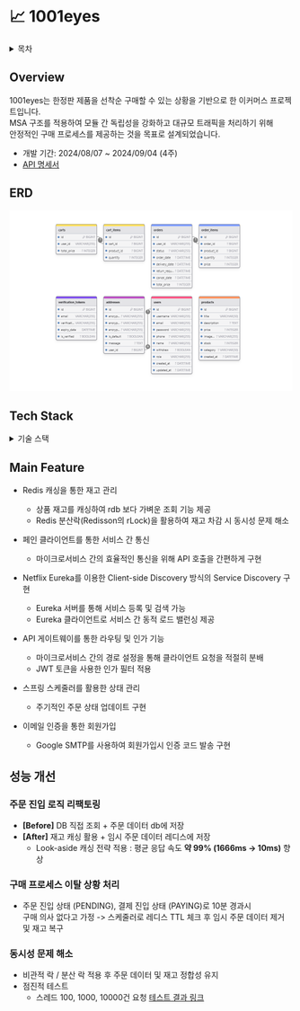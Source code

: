 # 📈 1001eyes

<details>
<summary>목차</summary>

- [Overview](#Overview)
- [ERD](#ERD)
- [Tech Stack](#Tech-Stack)
- [Main Feature](#Main-Feature)
- [성능 개선](#성능-개선)

[//]: # (- [Trouble Shooting]&#40;#Trouble-Shooting&#41;)

</details>


## Overview

1001eyes는 한정판 제품을 선착순 구매할 수 있는 상황을 기반으로 한 이커머스 프로젝트입니다. <br>
MSA 구조를 적용하여 모듈 간 독립성을 강화하고 대규모 트래픽을 처리하기 위해 <br>
안정적인 구매 프로세스를 제공하는 것을 목표로 설계되었습니다.


- 개발 기간: 2024/08/07 ~ 2024/09/04 (4주)
- [API 명세서](https://documenter.getpostman.com/view/33051866/2sA3s7ho4p)

## ERD
![img.png](etc/image/erd.png)

## Tech Stack
<details>
<summary>기술 스택</summary>
  
| **Tech**       | **Usage**                  |
|----------------|----------------------------|
| **Language**   | Java 21                    |
| **Framework**  | Spring Boot 3.3.2          |
| **Build**      | Gradle                     |
| **Database**   | MySQL 8.0.30               |
| **ORM**        | Spring Data JPA            |
| **Cache**      | Redis (Redisson 3.21.0)    |
| **Cloud**      | Spring Cloud 2023.0.3      |
| **Service Discovery** | Spring Eureka       |
| **API Gateway**| Spring Cloud Gateway 4.1.5 |
| **Library**    | Feign Client               |
| **Library**    | JJWT (0.11.5)              |
| **Library**    | Spring Boot Mail (3.1.2)   |
| **Load Testing** | JMeter                   |
| **DevOps**     | Docker (25.0.3)            |

</details>


## Main Feature

- Redis 캐싱을 통한 재고 관리
  - 상품 재고를 캐싱하여 rdb 보다 가벼운 조회 기능 제공 
  - Redis 분산락(Redisson의 rLock)을 활용하여 재고 차감 시 동시성 문제 해소


- 페인 클라이언트를 통한 서비스 간 통신
  - 마이크로서비스 간의 효율적인 통신을 위해 API 호출을 간편하게 구현


- Netflix Eureka를 이용한 Client-side Discovery 방식의 Service Discovery 구현
  - Eureka 서버를 통해 서비스 등록 및 검색 가능
  - Eureka 클라이언트로 서비스 간 동적 로드 밸런싱 제공


- API 게이트웨이를 통한 라우팅 및 인가 기능
    - 마이크로서비스 간의 경로 설정을 통해 클라이언트 요청을 적절히 분배
    - JWT 토큰을 사용한 인가 필터 적용
  

- 스프링 스케줄러를 활용한 상태 관리
  - 주기적인 주문 상태 업데이트 구현
  

- 이메일 인증을 통한 회원가입
  - Google SMTP를 사용하여 회원가입시 인증 코드 발송 구현

## 성능 개선

### 주문 진입 로직 리팩토링

- **[Before]** DB 직접 조회 + 주문 데이터 db에 저장
- **[After]** 재고 캐싱 활용 + 임시 주문 데이터 레디스에 저장
  - Look-aside 캐싱 전략 적용 : 평균 응답 속도 **약 99% (1666ms → 10ms)** 향상

### 구매 프로세스 이탈 상황 처리

- 주문 진입 상태 (PENDING), 결제 진입 상태 (PAYING)로 10분 경과시 <br>
  구매 의사 없다고 가정 -> 스케줄러로 레디스 TTL 체크 후 임시 주문 데이터 제거 및 재고 복구

### 동시성 문제 해소

- 비관적 락 / 분산 락 적용 후 주문 데이터 및 재고 정합성 유지
- 점진적 테스트 
  - 스레드 100, 1000, 10000건 요청 [테스트 결과 링크](https://github.com/hhhyeon97/1001eyes/wiki/%EB%B6%80%ED%95%98%ED%85%8C%EC%8A%A4%ED%8A%B8-%EA%B2%B0%EA%B3%BC)


[//]: # (## Trouble Shooting)

<!--
<div align="right">

[맨 위로](#1001eyes)

</div> -->

